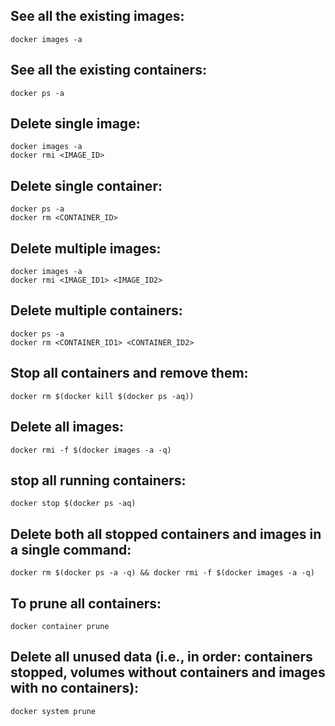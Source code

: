 ## See all the existing images:

```
docker images -a
```

## See all the existing containers:

```
docker ps -a
```

## Delete single image:

```
docker images -a
docker rmi <IMAGE_ID>
```

## Delete single container:

```
docker ps -a
docker rm <CONTAINER_ID>
```

## Delete multiple images:

```
docker images -a
docker rmi <IMAGE_ID1> <IMAGE_ID2>
```

## Delete multiple containers:

```
docker ps -a
docker rm <CONTAINER_ID1> <CONTAINER_ID2>
```

## Stop all containers and remove them:

```
docker rm $(docker kill $(docker ps -aq))
```

## Delete all images:

```
docker rmi -f $(docker images -a -q)
```

## stop all running containers:

```
docker stop $(docker ps -aq)
```

## Delete both all stopped containers and images in a single command:

```
docker rm $(docker ps -a -q) && docker rmi -f $(docker images -a -q)
```

## To prune all containers:

```
docker container prune
```

## Delete all unused data (i.e., in order: containers stopped, volumes without containers and images with no containers):

```
docker system prune
```
